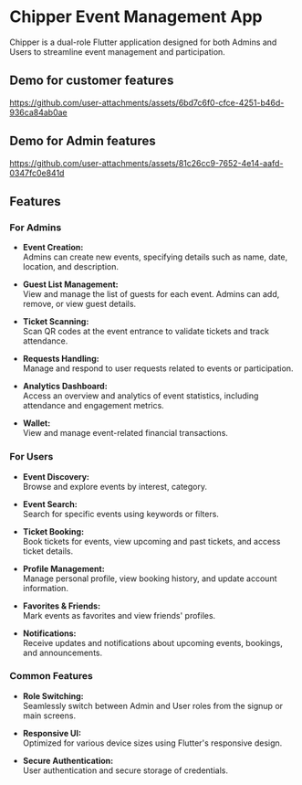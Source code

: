 # Chipper Event Management App
Chipper is a dual-role Flutter application designed for both Admins and Users to streamline event management and participation.

## Demo for customer features


https://github.com/user-attachments/assets/6bd7c6f0-cfce-4251-b46d-936ca84ab0ae



## Demo for Admin features


https://github.com/user-attachments/assets/81c26cc9-7652-4e14-aafd-0347fc0e841d



## Features

### For Admins

- **Event Creation:**  
  Admins can create new events, specifying details such as name, date, location, and description.

- **Guest List Management:**  
  View and manage the list of guests for each event. Admins can add, remove, or view guest details.

- **Ticket Scanning:**  
  Scan QR codes at the event entrance to validate tickets and track attendance.

- **Requests Handling:**  
  Manage and respond to user requests related to events or participation.

- **Analytics Dashboard:**  
  Access an overview and analytics of event statistics, including attendance and engagement metrics.

- **Wallet:**  
  View and manage event-related financial transactions.

### For Users

- **Event Discovery:**  
  Browse and explore events by interest, category.

- **Event Search:**  
  Search for specific events using keywords or filters.

- **Ticket Booking:**  
  Book tickets for events, view upcoming and past tickets, and access ticket details.

- **Profile Management:**  
  Manage personal profile, view booking history, and update account information.

- **Favorites & Friends:**  
  Mark events as favorites and view friends' profiles.

- **Notifications:**  
  Receive updates and notifications about upcoming events, bookings, and announcements.

### Common Features

- **Role Switching:**  
  Seamlessly switch between Admin and User roles from the signup or main screens.

- **Responsive UI:**  
  Optimized for various device sizes using Flutter's responsive design.

- **Secure Authentication:**  
  User authentication and secure storage of credentials.
